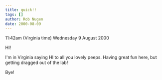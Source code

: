 ```yaml
---
title: quick!!
tags: []
author: Rob Nugen
date: 2000-08-09
---
```


<p class=date>11:42am (Virginia time) Wednesday 9
August 2000</p>

<p>HI!

<p>I'm in Virginia saying HI to all you lovely peeps. 
Having great fun here, but getting dragged out of the
lab! 

<p>Bye!
